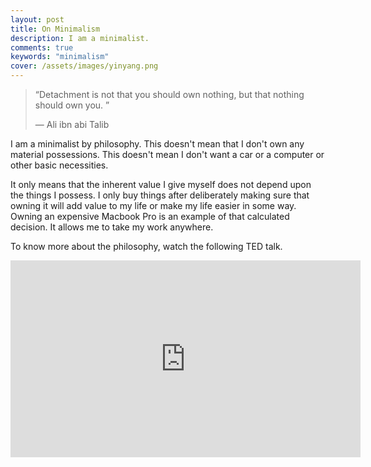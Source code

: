 ```yaml
---
layout: post
title: On Minimalism
description: I am a minimalist.
comments: true
keywords: "minimalism"
cover: /assets/images/yinyang.png
---
```


>“Detachment is not that you should own nothing, but that nothing should own you. ”
>
>— Ali ibn abi Talib

I am a minimalist by philosophy. This doesn't mean that I don't own any material possessions. This doesn't mean I don't want a car or a computer or other basic necessities.

It only means that the inherent value I give myself does not depend upon the things I possess. I only buy things after deliberately making sure that owning it will add value to my life or make my life easier in some way. Owning an expensive Macbook Pro is an example of that calculated decision. It allows me to take my work anywhere.

To know more about the philosophy, watch the following TED talk.
<iframe width="560" height="315" src="https://www.youtube.com/embed/GgBpyNsS-jU" frameborder="0" allowfullscreen></iframe>

